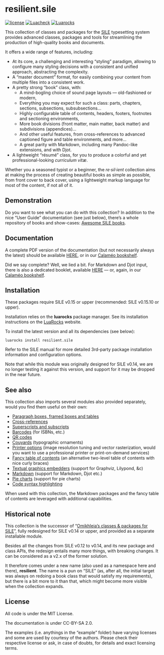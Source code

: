 # resilient.sile

[![license](https://img.shields.io/github/license/Omikhleia/resilient.sile?label=License)](LICENSE)
[![Luacheck](https://img.shields.io/github/actions/workflow/status/Omikhleia/resilient.sile/luacheck.yml?branch=main&label=Luacheck&logo=Lua)](https://github.com/Omikhleia/resilient.sile/actions?workflow=Luacheck)
[![Luarocks](https://img.shields.io/luarocks/v/Omikhleia/resilient.sile?label=Luarocks&logo=Lua)](https://luarocks.org/modules/Omikhleia/resilient.sile)

This collection of classes and packages for the [SILE](https://github.com/sile-typesetter/sile) typesetting system provides advanced classes, packages and tools for streamlining the production of high-quality books and documents.

It offers a wide range of features, including:
- At its core, a challenging and interesting “styling” paradigm, allowing to configure many styling decisions with a consistent and unified approach, abstracting the complexity.
- A “master document” format, for easily combining your content from multiple files into a consistent work.
- A pretty strong “book” class, with:
  - A mind-bogling choice of sound page layouts — old-fashioned or modern,
  - Everything you may expect for such a class: parts, chapters, sections, subsections, subsubsections…
  - Highly configurable table of contents, headers, footers, footnotes and sectioning environments,
  - More book divisions (front matter, main matter, back matter) and subdivisions (appendices)…
  - And other useful features, from cross-references to advanced captioned figure and table environments, and more…
  - A great parity with Markdown, including many Pandoc-like extensions, and with Djot.
- A lightweight “résumé” class, for you to produce a colorful and yet professional-looking _curriculum vitæ_.

Whether you a seasoned typist or a beginner, the _re·sil·ient_ collection aims at making the process of creating beautiful books as simple as possible, from front cover to back cover, using a lightweight markup language for most of the content, if not all of it.

## Demonstration

Do you want to see what you can do with this collection? In addition to the nice “User Guide” documentation (see just below), there’s a whole repository of books and show-cases: [Awesome SILE books](https://github.com/Omikhleia/awesome-sile-books).

## Documentation

A complete PDF version of the documentation (but not necessarily always the latest) should be available [HERE](https://drive.google.com/file/d/1f54qDEGWaN-MFN932x-t0jm3V-5VSHee/view?usp=sharing), or in our [Calaméo bookshelf](https://www.calameo.com/accounts/7349338).

Did we say complete? Well, we lied a bit. For Markdown and Djot input, there is also a dedicated booklet, available [HERE](https://drive.google.com/file/d/19VfSMmfBIZwr43U-W842IkSE349wdgZb/view?usp=sharing) — or, again, in our [Calaméo bookshelf](https://www.calameo.com/accounts/7349338).


## Installation

These packages require SILE v0.15 or upper (recommended: SILE v0.15.10 or upper).

Installation relies on the **luarocks** package manager.
See its installation instructions on the [LuaRocks](https://luarocks.org/) website.

To install the latest version and all its dependencies (see below):

```
luarocks install resilient.sile
```

Refer to the SILE manual for more detailed 3rd-party package installation information and configuration options.

Note that while this module was originally designed for SILE v0.14, we are no longer testing it against this version, and support for it may be dropped in the near future.

## See also

This collection also imports several modules also provided separately, would you find them useful on their own:

- [Paragraph boxes, framed boxes and tables](https://github.com/Omikhleia/ptable.sile)
- [Cross-references](https://github.com/Omikhleia/labelrefs.sile)
- [Superscripts and subscripts](https://github.com/Omikhleia/textsubsuper.sile)
- [Barcodes](https://github.com/Omikhleia/barcodes.sile) (for ISBNs, etc.)
- [QR codes](https://github.com/Omikhleia/qrcode.sile)
- [Couyards](https://github.com/Omikhleia/couyards.sile) (typographic ornaments)
- [Printer options](https://github.com/Omikhleia/printoptions.sile) (image resolution tuning
  and vector rasterization, would you want to use a professional printer or print-on-demand services)
- [Fancy table of contents](https://github.com/Omikhleia/fancytoc.sile) (an alternative two-level table of contents with nice curly braces)
- [Textual graphics embedders](https://github.com/Omikhleia/embedders.sile) (support for Graphviz, Lilypond, &c)
- [Markdown](https://github.com/Omikhleia/markdown.sile) (support for Markdown, Djot etc.)
- [Pie charts](https://github.com/Omikhleia/piecharts.sile) (support for pie charts)
- [Code syntax highlighting](https://github.com/Omikhleia/highlighter.sile)

When used with this collection, the Markdown packages and the fancy table of contents are leveraged with additional capabilities.

## Historical note

This collection is the successor of “[Omikhleia’s classes & packages for SILE](https://github.com/Omikhleia/omikhleia-sile-packages)”, fully redesigned for SILE v0.14 or upper, and provided as a separate installable module.

Besides all the changes from SILE v0.12 to v0.14, and its new package and class APIs, the redesign entails many more things, with breaking changes. It can be considered as a v2.x of the former solution.

It therefore comes under a new name (also used as a namespace here and there), **resilient**.
The name is a pun on “SILE” (as, after all, the initial target was always on redoing a book class that would satisfy my requirements), but there is a bit more to it than that, which might become more visible when the collection expands.

## License

All code is under the MIT License.

The documentation is under CC-BY-SA 2.0.

The examples (i.e. anythings in the “example” folder) have varying licenses and some are used by courtesy of the authors.
Please check their respective license or ask, in case of doubts, for details and exact licensing terms.
